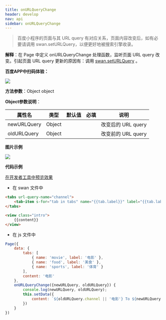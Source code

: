 ```yaml
---
title: onURLQueryChange
header: develop
nav: api
sidebar: onURLQueryChange
---
```


> 百度小程序的页面与其 URL query 有对应关系，页面内容改变后，如有必要请调用 swan.setURLQuery，以便更好地被搜索引擎收录。



**解释**：在 Page 中定义 onURLQueryChange 处理函数，监听页面 URL query 改变。引起页面 URL query 更新的原因有：调用 [swan.setURLQuery](/develop/api/url_query/swan-setURLQuery/) 。
 
**百度APP中扫码体验：**

<img src="https://b.bdstatic.com/miniapp/assets/images/doc_demo/onURLQueryChange.png"  class="demo-qrcode-image" />

**方法参数**：Object object

**Object参数说明**：

|属性名 |类型  |默认值 |必填|说明|
|---|---|---|---|---|
|newURLQuery|Object| ||改变后的 URL query |
|oldURLQuery|Object| ||改变前的 URL query |


**图片示例**

<div class="m-doc-custom-examples">
    <div class="m-doc-custom-examples-correct">
        <img src="https://b.bdstatic.com/miniapp/images/onURLQueryChange.gif">
    </div>
    <div class="m-doc-custom-examples-correct">
        <img src=" ">
    </div>
    <div class="m-doc-custom-examples-correct">
        <img src=" ">
    </div>     
</div>

**代码示例**
 
<a href="swanide://fragment/862ac1772aabc0a8cf065093f7784d021572856346528" title="在开发者工具中预览效果" target="_self">在开发者工具中预览效果</a>

* 在 swan 文件中

```html
<tabs url-query-name="channel">
    <tab-item s-for="tab in tabs" name="{{tab.label}}" label="{{tab.label}}" />
</tabs>

<view class="intro">
    {{content}}
</view>
```

* 在 js 文件中
```js
Page({
    data: {
        tabs: [
            { name: 'movie', label: '电影' },
            { name: 'food', label: '美食' },
            { name: 'sports', label: '体育' }
        ],
        content: '电影'
    },
    onURLQueryChange({newURLQuery, oldURLQuery}) {
        console.log(newURLQuery, oldURLQuery);
        this.setData({
            content: `${oldURLQuery.channel || '电影'} To ${newURLQuery.channel}`
        })
    }
})
```
 
